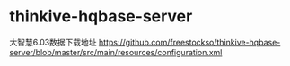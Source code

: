 # thinkive-hqbase-server
大智慧6.03数据下载地址
https://github.com/freestockso/thinkive-hqbase-server/blob/master/src/main/resources/configuration.xml
